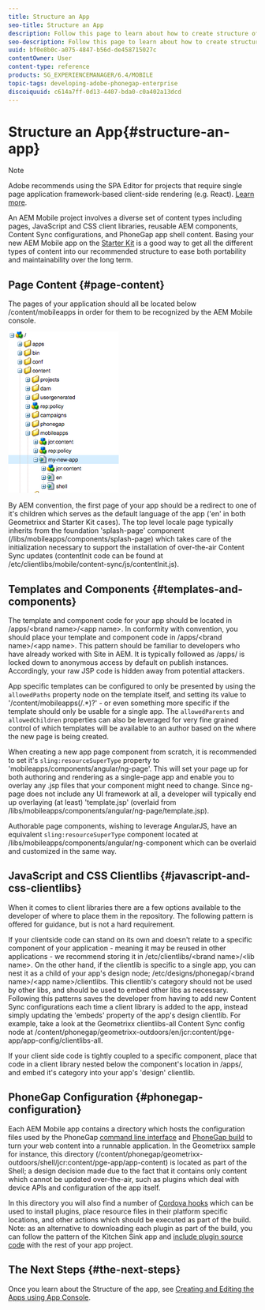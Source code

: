 ```yaml
---
title: Structure an App
seo-title: Structure an App
description: Follow this page to learn about how to create structure of an app. This page describes how to structure templates and components along with information on JavaScript and CSS Clientlibs.
seo-description: Follow this page to learn about how to create structure of an app. This page describes how to structure templates and components along with information on JavaScript and CSS Clientlibs.
uuid: bf0e8b0c-a075-4847-b56d-de458715027c
contentOwner: User
content-type: reference
products: SG_EXPERIENCEMANAGER/6.4/MOBILE
topic-tags: developing-adobe-phonegap-enterprise
discoiquuid: c614a7ff-0d13-4407-bda0-c0a402a13dcd
---
```


# Structure an App{#structure-an-app}

>[!NOTE]
>
>Adobe recommends using the SPA Editor for projects that require single page application framework-based client-side rendering (e.g. React). [Learn more](/help/sites/developing/using/spa-overview.md).

An AEM Mobile project involves a diverse set of content types including pages, JavaScript and CSS client libraries, reusable AEM components, Content Sync configurations, and PhoneGap app shell content. Basing your new AEM Mobile app on the [Starter Kit](https://github.com/Adobe-Marketing-Cloud-Apps/aem-phonegap-starter-kit) is a good way to get all the different types of content into our recommended structure to ease both portability and maintainability over the long term.

## Page Content {#page-content}

The pages of your application should all be located below /content/mobileapps in order for them to be recognized by the AEM Mobile console.

![](assets/chlimage_1-52.png)

By AEM convention, the first page of your app should be a redirect to one of it's children which serves as the default language of the app ('en' in both Geometrixx and Starter Kit cases). The top level locale page typically inherits from the foundation 'splash-page' component (/libs/mobileapps/components/splash-page) which takes care of the initialization necessary to support the installation of over-the-air Content Sync updates (contentInit code can be found at /etc/clientlibs/mobile/content-sync/js/contentInit.js).

## Templates and Components {#templates-and-components}

The template and component code for your app should be located in /apps/&lt;brand name&gt;/&lt;app name&gt;. In conformity with convention, you should place your template and component code in /apps/&lt;brand name&gt;/&lt;app name&gt;. This pattern should be familiar to developers who have already worked with Site in AEM. It is typically followed as /apps/ is locked down to anonymous access by default on publish instances. Accordingly, your raw JSP code is hidden away from potential attackers.

App specific templates can be configured to only be presented by using the `allowedPaths` property node on the template itself, and setting its value to '/content/mobileapps(/.&#42;)?' - or even something more specific if the template should only be usable for a single app. The `allowedParents` and `allowedChildren` properties can also be leveraged for very fine grained control of which templates will be available to an author based on the where the new page is being created.

When creating a new app page component from scratch, it is recommended to set it's `sling:resourceSuperType` property to 'mobileapps/components/angular/ng-page'. This will set your page up for both authoring and rendering as a single-page app and enable you to overlay any .jsp files that your component might need to change. Since ng-page does not include any UI framework at all, a developer will typically end up overlaying (at least) 'template.jsp' (overlaid from /libs/mobileapps/components/angular/ng-page/template.jsp).

Authorable page components, wishing to leverage AngularJS, have an equivalent `sling:resourceSuperType` component located at /libs/mobileapps/components/angular/ng-component which can be overlaid and customized in the same way.

## JavaScript and CSS Clientlibs {#javascript-and-css-clientlibs}

When it comes to client libraries there are a few options available to the developer of where to place them in the repository. The following pattern is offered for guidance, but is not a hard requirement.

If your clientside code can stand on its own and doesn't relate to a specific component of your application - meaning it may be reused in other applications - we recommend storing it in /etc/clientlibs/&lt;brand name&gt;/&lt;lib name&gt;. On the other hand, if the clientlib is specific to a single app, you can nest it as a child of your app's design node; /etc/designs/phonegap/&lt;brand name&gt;/&lt;app name&gt;/clientlibs. This clientlib's category should not be used by other libs, and should be used to embed other libs as necessary. Following this patterns saves the developer from having to add new Content Sync configurations each time a client library is added to the app, instead simply updating the 'embeds' property of the app's design clientlib. For example, take a look at the Geometrixx clientlibs-all Content Sync config node at /content/phonegap/geometrixx-outdoors/en/jcr:content/pge-app/app-config/clientlibs-all.

If your client side code is tightly coupled to a specific component, place that code in a client library nested below the component's location in /apps/, and embed it's category into your app's 'design' clientlib.

## PhoneGap Configuration {#phonegap-configuration}

Each AEM Mobile app contains a directory which hosts the configuration files used by the PhoneGap [command line interface](https://github.com/phonegap/phonegap-cli) and [PhoneGap build](https://build.phonegap.com/) to turn your web content into a runnable application. In the Geometrixx sample for instance, this directory (/content/phonegap/geometrixx-outdoors/shell/jcr:content/pge-app/app-content) is located as part of the Shell; a design decision made due to the fact that it contains only content which cannot be updated over-the-air, such as plugins which deal with device APIs and configuration of the app itself.

In this directory you will also find a number of [Cordova hooks](https://cordova.apache.org/docs/en/edge/guide_appdev_hooks_index.md.html#Hooks%20Guide) which can be used to install plugins, place resource files in their platform specific locations, and other actions which should be executed as part of the build. Note: as an alternative to downloading each plugin as part of the build, you can follow the pattern of the Kitchen Sink app and [include plugin source code](https://github.com/blefebvre/aem-phonegap-kitchen-sink/tree/master/content/src/main/content/jcr_root/content/phonegap/kitchen-sink/shell/_jcr_content/pge-app/app-content/phonegap/plugins) with the rest of your app project.

## The Next Steps {#the-next-steps}

Once you learn about the Structure of the app, see [Creating and Editing the Apps using App Console](/help/mobile/phonegap-apps-console.md).
